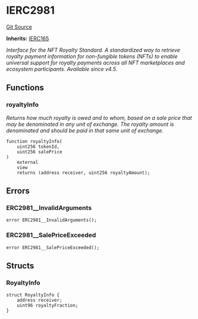 # IERC2981
[Git Source](https://github.com/ContractLabs/foundry-bountykinds-contract/blob/67e6855d3beabdf242cc0b51d9e53b087a5235b9/src/oz-custom/oz/interfaces/IERC2981.sol)

**Inherits:**
[IERC165](/src/oz-custom/oz/utils/introspection/IERC165.sol/interface.IERC165.md)

*Interface for the NFT Royalty Standard.
A standardized way to retrieve royalty payment information for non-fungible
tokens (NFTs) to enable universal
support for royalty payments across all NFT marketplaces and ecosystem
participants.
_Available since v4.5._*


## Functions
### royaltyInfo

*Returns how much royalty is owed and to whom, based on a sale price
that may be denominated in any unit of
exchange. The royalty amount is denominated and should be paid in that
same unit of exchange.*


```solidity
function royaltyInfo(
    uint256 tokenId,
    uint256 salePrice
)
    external
    view
    returns (address receiver, uint256 royaltyAmount);
```

## Errors
### ERC2981__InvalidArguments

```solidity
error ERC2981__InvalidArguments();
```

### ERC2981__SalePriceExceeded

```solidity
error ERC2981__SalePriceExceeded();
```

## Structs
### RoyaltyInfo

```solidity
struct RoyaltyInfo {
    address receiver;
    uint96 royaltyFraction;
}
```

